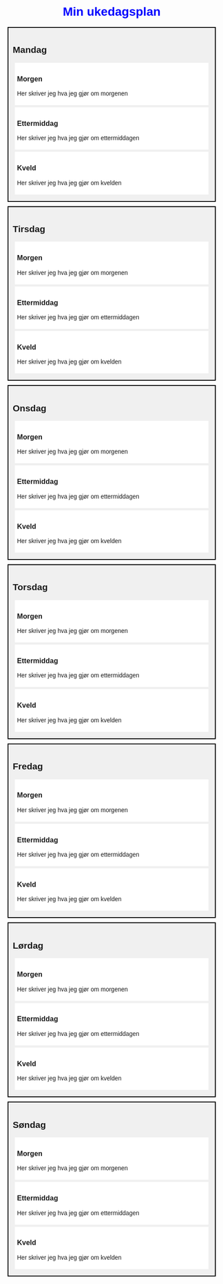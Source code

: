<!DOCTYPE html>
<html>
<head>
<title>Min ukedagsplan</title>
<style>
body {
font-family: Arial, sans-serif;
margin: 20px;
}
h1 {
color: blue;
text-align: center;
}
.dag {
border: 2px solid black;
margin: 10px;
padding: 10px;
background-color: #f0f0f0;
}
.del {
margin: 5px;
padding: 5px;
background-color: white;
}
</style>
</head>
<body>
<h1>Min ukedagsplan</h1>

<div class="dag">
<h2>Mandag</h2>
<div class="del">
<h3>Morgen</h3>
<p>Her skriver jeg hva jeg gjør om morgenen</p>
</div>
<div class="del">
<h3>Ettermiddag</h3>
<p>Her skriver jeg hva jeg gjør om ettermiddagen</p>
</div>
<div class="del">
<h3>Kveld</h3>
<p>Her skriver jeg hva jeg gjør om kvelden</p>
</div>
</div>

<div class="dag">
<h2>Tirsdag</h2>
<div class="del">
<h3>Morgen</h3>
<p>Her skriver jeg hva jeg gjør om morgenen</p>
</div>
<div class="del">
<h3>Ettermiddag</h3>
<p>Her skriver jeg hva jeg gjør om ettermiddagen</p>
</div>
<div class="del">
<h3>Kveld</h3>
<p>Her skriver jeg hva jeg gjør om kvelden</p>
</div>
</div>

<div class="dag">
<h2>Onsdag</h2>
<div class="del">
<h3>Morgen</h3>
<p>Her skriver jeg hva jeg gjør om morgenen</p>
</div>
<div class="del">
<h3>Ettermiddag</h3>
<p>Her skriver jeg hva jeg gjør om ettermiddagen</p>
</div>
<div class="del">
<h3>Kveld</h3>
<p>Her skriver jeg hva jeg gjør om kvelden</p>
</div>
</div>

<div class="dag">
<h2>Torsdag</h2>
<div class="del">
<h3>Morgen</h3>
<p>Her skriver jeg hva jeg gjør om morgenen</p>
</div>
<div class="del">
<h3>Ettermiddag</h3>
<p>Her skriver jeg hva jeg gjør om ettermiddagen</p>
</div>
<div class="del">
<h3>Kveld</h3>
<p>Her skriver jeg hva jeg gjør om kvelden</p>
</div>
</div>

<div class="dag">
<h2>Fredag</h2>
<div class="del">
<h3>Morgen</h3>
<p>Her skriver jeg hva jeg gjør om morgenen</p>
</div>
<div class="del">
<h3>Ettermiddag</h3>
<p>Her skriver jeg hva jeg gjør om ettermiddagen</p>
</div>
<div class="del">
<h3>Kveld</h3>
<p>Her skriver jeg hva jeg gjør om kvelden</p>
</div>
</div>

<div class="dag">
<h2>Lørdag</h2>
<div class="del">
<h3>Morgen</h3>
<p>Her skriver jeg hva jeg gjør om morgenen</p>
</div>
<div class="del">
<h3>Ettermiddag</h3>
<p>Her skriver jeg hva jeg gjør om ettermiddagen</p>
</div>
<div class="del">
<h3>Kveld</h3>
<p>Her skriver jeg hva jeg gjør om kvelden</p>
</div>
</div>

<div class="dag">
<h2>Søndag</h2>
<div class="del">
<h3>Morgen</h3>
<p>Her skriver jeg hva jeg gjør om morgenen</p>
</div>
<div class="del">
<h3>Ettermiddag</h3>
<p>Her skriver jeg hva jeg gjør om ettermiddagen</p>
</div>
<div class="del">
<h3>Kveld</h3>
<p>Her skriver jeg hva jeg gjør om kvelden</p>
</div>
</div>
</body>
</html>
